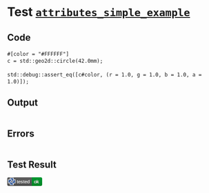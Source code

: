 # Test [`attributes_simple_example`](/doc/attributes.md#L16)

## Code

```µcad
#[color = "#FFFFFF"]
c = std::geo2d::circle(42.0mm);

std::debug::assert_eq([c#color, (r = 1.0, g = 1.0, b = 1.0, a = 1.0)]);

```

## Output

```,plain
```

## Errors

```,plain
```

## Test Result

![OK](/doc/.test/attributes_simple_example.png)
